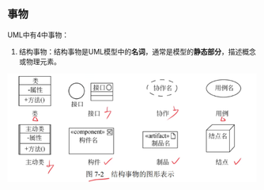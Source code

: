 ##  事物

UML中有4中事物：

1. 结构事物：结构事物是UML模型中的**名词**，通常是模型的**静态部分**，描述概念或物理元素。

![image-20250414223804234](../00box/photo/image-20250414223804234.png)